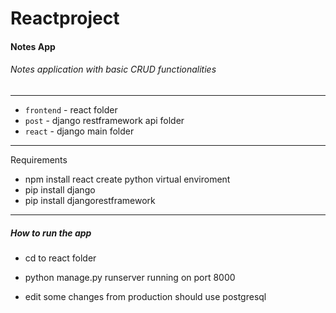 # Reactproject
#### Notes App
###### Notes application with basic CRUD functionalities
---
- `frontend` - react folder
- `post` - django restframework api folder
- `react` - django main folder
---
Requirements
- npm install react
create python virtual enviroment
- pip install django
- pip install djangorestframework
---
##### How to run the app
- cd to react folder
- python manage.py runserver
running on port 8000

- edit some changes from production should use postgresql
